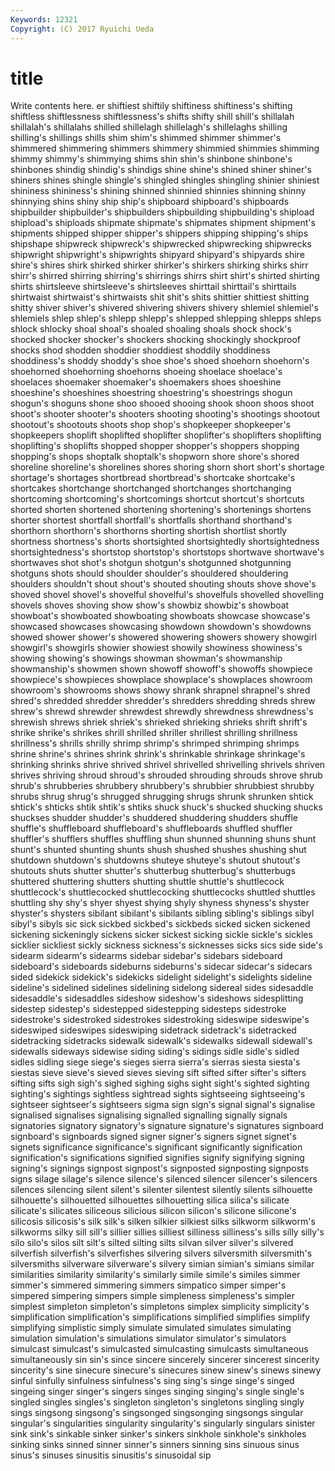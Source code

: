 ```yaml
---
Keywords: 12321 
Copyright: (C) 2017 Ryuichi Ueda
---
```


# title

Write contents here.
er shiftiest
shiftily shiftiness shiftiness's shifting shiftless shiftlessness shiftlessness's shifts shifty shill
shill's shillalah shillalah's shillalahs shilled shillelagh shillelagh's shillelaghs shilling shilling's
shillings shills shim shim's shimmed shimmer shimmer's shimmered shimmering shimmers
shimmery shimmied shimmies shimming shimmy shimmy's shimmying shims shin shin's
shinbone shinbone's shinbones shindig shindig's shindigs shine shine's shined shiner
shiner's shiners shines shingle shingle's shingled shingles shingling shinier shiniest
shininess shininess's shining shinned shinnied shinnies shinning shinny shinnying shins
shiny ship ship's shipboard shipboard's shipboards shipbuilder shipbuilder's shipbuilders shipbuilding
shipbuilding's shipload shipload's shiploads shipmate shipmate's shipmates shipment shipment's shipments
shipped shipper shipper's shippers shipping shipping's ships shipshape shipwreck shipwreck's
shipwrecked shipwrecking shipwrecks shipwright shipwright's shipwrights shipyard shipyard's shipyards shire
shire's shires shirk shirked shirker shirker's shirkers shirking shirks shirr
shirr's shirred shirring shirring's shirrings shirrs shirt shirt's shirted shirting
shirts shirtsleeve shirtsleeve's shirtsleeves shirttail shirttail's shirttails shirtwaist shirtwaist's shirtwaists
shit shit's shits shittier shittiest shitting shitty shiver shiver's shivered
shivering shivers shivery shlemiel shlemiel's shlemiels shlep shlep's shlepp shlepp's
shlepped shlepping shlepps shleps shlock shlocky shoal shoal's shoaled shoaling
shoals shock shock's shocked shocker shocker's shockers shocking shockingly shockproof
shocks shod shodden shoddier shoddiest shoddily shoddiness shoddiness's shoddy shoddy's
shoe shoe's shoed shoehorn shoehorn's shoehorned shoehorning shoehorns shoeing shoelace
shoelace's shoelaces shoemaker shoemaker's shoemakers shoes shoeshine shoeshine's shoeshines shoestring
shoestring's shoestrings shogun shogun's shoguns shone shoo shooed shooing shook
shoon shoos shoot shoot's shooter shooter's shooters shooting shooting's shootings
shootout shootout's shootouts shoots shop shop's shopkeeper shopkeeper's shopkeepers shoplift
shoplifted shoplifter shoplifter's shoplifters shoplifting shoplifting's shoplifts shopped shopper shopper's
shoppers shopping shopping's shops shoptalk shoptalk's shopworn shore shore's shored
shoreline shoreline's shorelines shores shoring shorn short short's shortage shortage's
shortages shortbread shortbread's shortcake shortcake's shortcakes shortchange shortchanged shortchanges shortchanging
shortcoming shortcoming's shortcomings shortcut shortcut's shortcuts shorted shorten shortened shortening
shortening's shortenings shortens shorter shortest shortfall shortfall's shortfalls shorthand shorthand's
shorthorn shorthorn's shorthorns shorting shortish shortlist shortly shortness shortness's shorts
shortsighted shortsightedly shortsightedness shortsightedness's shortstop shortstop's shortstops shortwave shortwave's shortwaves
shot shot's shotgun shotgun's shotgunned shotgunning shotguns shots should shoulder
shoulder's shouldered shouldering shoulders shouldn't shout shout's shouted shouting shouts
shove shove's shoved shovel shovel's shovelful shovelful's shovelfuls shovelled shovelling
shovels shoves shoving show show's showbiz showbiz's showboat showboat's showboated
showboating showboats showcase showcase's showcased showcases showcasing showdown showdown's showdowns
showed shower shower's showered showering showers showery showgirl showgirl's showgirls
showier showiest showily showiness showiness's showing showing's showings showman showman's
showmanship showmanship's showmen shown showoff showoff's showoffs showpiece showpiece's showpieces
showplace showplace's showplaces showroom showroom's showrooms shows showy shrank shrapnel
shrapnel's shred shred's shredded shredder shredder's shredders shredding shreds shrew
shrew's shrewd shrewder shrewdest shrewdly shrewdness shrewdness's shrewish shrews shriek
shriek's shrieked shrieking shrieks shrift shrift's shrike shrike's shrikes shrill
shrilled shriller shrillest shrilling shrillness shrillness's shrills shrilly shrimp shrimp's
shrimped shrimping shrimps shrine shrine's shrines shrink shrink's shrinkable shrinkage
shrinkage's shrinking shrinks shrive shrived shrivel shrivelled shrivelling shrivels shriven
shrives shriving shroud shroud's shrouded shrouding shrouds shrove shrub shrub's
shrubberies shrubbery shrubbery's shrubbier shrubbiest shrubby shrubs shrug shrug's shrugged
shrugging shrugs shrunk shrunken shtick shtick's shticks shtik shtik's shtiks
shuck shuck's shucked shucking shucks shuckses shudder shudder's shuddered shuddering
shudders shuffle shuffle's shuffleboard shuffleboard's shuffleboards shuffled shuffler shuffler's shufflers
shuffles shuffling shun shunned shunning shuns shunt shunt's shunted shunting
shunts shush shushed shushes shushing shut shutdown shutdown's shutdowns shuteye
shuteye's shutout shutout's shutouts shuts shutter shutter's shutterbug shutterbug's shutterbugs
shuttered shuttering shutters shutting shuttle shuttle's shuttlecock shuttlecock's shuttlecocked shuttlecocking
shuttlecocks shuttled shuttles shuttling shy shy's shyer shyest shying shyly
shyness shyness's shyster shyster's shysters sibilant sibilant's sibilants sibling sibling's
siblings sibyl sibyl's sibyls sic sick sickbed sickbed's sickbeds sicked
sicken sickened sickening sickeningly sickens sicker sickest sicking sickle sickle's
sickles sicklier sickliest sickly sickness sickness's sicknesses sicks sics side
side's sidearm sidearm's sidearms sidebar sidebar's sidebars sideboard sideboard's sideboards
sideburns sideburns's sidecar sidecar's sidecars sided sidekick sidekick's sidekicks sidelight
sidelight's sidelights sideline sideline's sidelined sidelines sidelining sidelong sidereal sides
sidesaddle sidesaddle's sidesaddles sideshow sideshow's sideshows sidesplitting sidestep sidestep's sidestepped
sidestepping sidesteps sidestroke sidestroke's sidestroked sidestrokes sidestroking sideswipe sideswipe's sideswiped
sideswipes sideswiping sidetrack sidetrack's sidetracked sidetracking sidetracks sidewalk sidewalk's sidewalks
sidewall sidewall's sidewalls sideways sidewise siding siding's sidings sidle sidle's
sidled sidles sidling siege siege's sieges sierra sierra's sierras siesta
siesta's siestas sieve sieve's sieved sieves sieving sift sifted sifter
sifter's sifters sifting sifts sigh sigh's sighed sighing sighs sight
sight's sighted sighting sighting's sightings sightless sightread sights sightseeing sightseeing's
sightseer sightseer's sightseers sigma sign sign's signal signal's signalise signalised
signalises signalising signalled signalling signally signals signatories signatory signatory's signature
signature's signatures signboard signboard's signboards signed signer signer's signers signet
signet's signets significance significance's significant significantly signification signification's significations signified
signifies signify signifying signing signing's signings signpost signpost's signposted signposting
signposts signs silage silage's silence silence's silenced silencer silencer's silencers
silences silencing silent silent's silenter silentest silently silents silhouette silhouette's
silhouetted silhouettes silhouetting silica silica's silicate silicate's silicates siliceous silicious
silicon silicon's silicone silicone's silicosis silicosis's silk silk's silken silkier
silkiest silks silkworm silkworm's silkworms silky sill sill's sillier sillies
silliest silliness silliness's sills silly silly's silo silo's silos silt
silt's silted silting silts silvan silver silver's silvered silverfish silverfish's
silverfishes silvering silvers silversmith silversmith's silversmiths silverware silverware's silvery simian
simian's simians similar similarities similarity similarity's similarly simile simile's similes
simmer simmer's simmered simmering simmers simpatico simper simper's simpered simpering
simpers simple simpleness simpleness's simpler simplest simpleton simpleton's simpletons simplex
simplicity simplicity's simplification simplification's simplifications simplified simplifies simplify simplifying simplistic
simply simulate simulated simulates simulating simulation simulation's simulations simulator simulator's
simulators simulcast simulcast's simulcasted simulcasting simulcasts simultaneous simultaneously sin sin's
since sincere sincerely sincerer sincerest sincerity sincerity's sine sinecure sinecure's
sinecures sinew sinew's sinews sinewy sinful sinfully sinfulness sinfulness's sing
sing's singe singe's singed singeing singer singer's singers singes singing
singing's single single's singled singles singles's singleton singleton's singletons singling
singly sings singsong singsong's singsonged singsonging singsongs singular singular's singularities
singularity singularity's singularly singulars sinister sink sink's sinkable sinker sinker's
sinkers sinkhole sinkhole's sinkholes sinking sinks sinned sinner sinner's sinners
sinning sins sinuous sinus sinus's sinuses sinusitis sinusitis's sinusoidal sip
